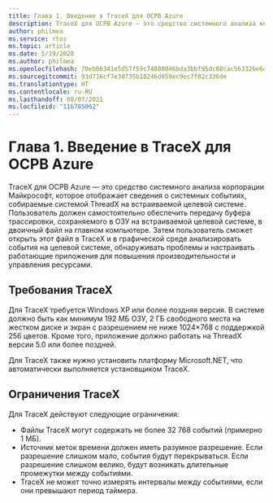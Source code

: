 ```yaml
---
title: Глава 1. Введение в TraceX для ОСРВ Azure
description: TraceX для ОСРВ Azure — это средство системного анализа корпорации Майкрософт, которое отображает сведения о системных событиях, собираемые системой ThreadX на встраиваемой целевой системе.
author: philmea
ms.service: rtos
ms.topic: article
ms.date: 5/19/2020
ms.author: philmea
ms.openlocfilehash: 70eb06341e5d57f59c74888046bda3bbf95dc88cac56332be640d9576551796f
ms.sourcegitcommit: 93d716cf7e3d735b18246d659ec9ec7f82c336de
ms.translationtype: HT
ms.contentlocale: ru-RU
ms.lasthandoff: 08/07/2021
ms.locfileid: "116785062"
---
```

# <a name="chapter-1---introduction-to-azure-rtos-tracex"></a>Глава 1. Введение в TraceX для ОСРВ Azure

TraceX для ОСРВ Azure — это средство системного анализа корпорации Майкрософт, которое отображает сведения о системных событиях, собираемые системой ThreadX на встраиваемой целевой системе. Пользователь должен самостоятельно обеспечить передачу буфера трассировки, сохраняемого в ОЗУ на встраиваемой целевой системе, в двоичный файл на главном компьютере. Затем пользователь сможет открыть этот файл в TraceX и в графической среде анализировать события на целевой системе, обнаруживать проблемы и настраивать работающие приложения для повышения производительности и управления ресурсами.

## <a name="tracex-requirements"></a>Требования TraceX

Для TraceX требуется Windows XP или более поздняя версия. В системе должно быть как минимум 192 МБ ОЗУ, 2 ГБ свободного места на жестком диске и экран с разрешением не ниже 1024×768 с поддержкой 256 цветов. Кроме того, приложение должно работать на ThreadX версии 5.0 или более поздней.

Для TraceX также нужно установить платформу Microsoft.NET, что автоматически выполняется установщиком TraceX.

## <a name="tracex-constraints"></a>Ограничения TraceX

Для TraceX действуют следующие ограничения:

- Файлы TraceX могут содержать не более 32 768 событий (примерно 1 МБ).
- Источник меток времени должен иметь разумное разрешение. Если разрешение слишком мало, события будут перекрываться. Если разрешение слишком велико, будут возникать длительные промежутки между событиями.
- TraceX не может точно измерять интервалы между событиями, если они превышают период таймера.
